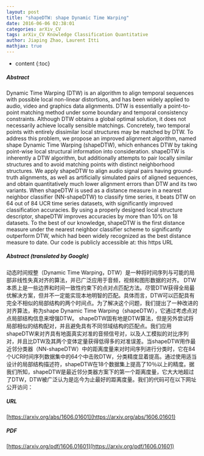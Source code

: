 ```yaml
---
layout: post
title: "shapeDTW: shape Dynamic Time Warping"
date: 2016-06-06 02:38:01
categories: arXiv_CV
tags: arXiv_CV Knowledge Classification Quantitative
author: Jiaping Zhao, Laurent Itti
mathjax: true
---
```


* content
{:toc}

##### Abstract
Dynamic Time Warping (DTW) is an algorithm to align temporal sequences with possible local non-linear distortions, and has been widely applied to audio, video and graphics data alignments. DTW is essentially a point-to-point matching method under some boundary and temporal consistency constraints. Although DTW obtains a global optimal solution, it does not necessarily achieve locally sensible matchings. Concretely, two temporal points with entirely dissimilar local structures may be matched by DTW. To address this problem, we propose an improved alignment algorithm, named shape Dynamic Time Warping (shapeDTW), which enhances DTW by taking point-wise local structural information into consideration. shapeDTW is inherently a DTW algorithm, but additionally attempts to pair locally similar structures and to avoid matching points with distinct neighborhood structures. We apply shapeDTW to align audio signal pairs having ground-truth alignments, as well as artificially simulated pairs of aligned sequences, and obtain quantitatively much lower alignment errors than DTW and its two variants. When shapeDTW is used as a distance measure in a nearest neighbor classifier (NN-shapeDTW) to classify time series, it beats DTW on 64 out of 84 UCR time series datasets, with significantly improved classification accuracies. By using a properly designed local structure descriptor, shapeDTW improves accuracies by more than 10% on 18 datasets. To the best of our knowledge, shapeDTW is the first distance measure under the nearest neighbor classifier scheme to significantly outperform DTW, which had been widely recognized as the best distance measure to date. Our code is publicly accessible at: this https URL

##### Abstract (translated by Google)
动态时间规整（Dynamic Time Warping，DTW）是一种将时间序列与可能的局部非线性失真对齐的算法，并已广泛应用于音频，视频和图形数据的对齐。 DTW本质上是一些边界和时间一致性约束下的点对点匹配方法。尽管DTW获得全局最优解决方案，但并不一定能实现本地明智的匹配。具体而言，DTW可以匹配具有完全不相似的局部结构的两个时间点。为了解决这个问题，我们提出了一种改进的对齐算法，称为shape Dynamic Time Warping（shapeDTW），它通过考虑点对点局部结构信息来增强DTW。 shapeDTW固有地是DTW算法，但是另外尝试将局部相似的结构配对，并且避免具有不同邻域结构的匹配点。我们应用shapeDTW来对齐具有地面真实对准的音频信号对，以及人工模拟的对比序列对，并且比DTW及其两个变体定量获得低得多的对准误差。当shapeDTW用作最近邻分类器（NN-shapeDTW）中的距离度量来对时间序列进行分类时，它在84个UCR时间序列数据集中的64个中击败DTW，分类精度显着提高。通过使用适当设计的局部结构描述符，shapeDTW在18个数据集上提高了10％以上的精度。据我们所知，shapeDTW是最近邻分类器方案下的第一个距离度量，它大大地超过了DTW，DTW被广泛认为是迄今为止最好的距离度量。我们的代码可在以下网址公开访问：

##### URL
[https://arxiv.org/abs/1606.01601](https://arxiv.org/abs/1606.01601)

##### PDF
[https://arxiv.org/pdf/1606.01601](https://arxiv.org/pdf/1606.01601)

